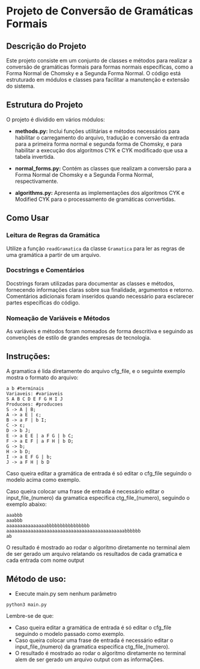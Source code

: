 # Projeto de Conversão de Gramáticas Formais

## Descrição do Projeto

Este projeto consiste em um conjunto de classes e métodos para realizar a conversão de gramáticas formais para formas normais específicas, como a Forma Normal de Chomsky e a Segunda Forma Normal. O código está estruturado em módulos e classes para facilitar a manutenção e extensão do sistema.

## Estrutura do Projeto

O projeto é dividido em vários módulos:

- **methods.py:** Inclui funções utilitárias e métodos necessários para habilitar o carregamento do arquivo, tradução e conversão da entrada para a primeira forma normal e segunda forma de Chomsky, e para habilitar a execução dos algoritmos CYK e CYK modificado que usa a tabela invertida.

- **normal_forms.py:** Contém as classes que realizam a conversão para a Forma Normal de Chomsky e a Segunda Forma Normal, respectivamente.

- **algorithms.py:** Apresenta as implementações dos algoritmos CYK e Modified CYK para o processamento de gramáticas convertidas.

## Como Usar

### Leitura de Regras da Gramática

Utilize a função `readGramatica` da classe `Gramatica` para ler as regras de uma gramática a partir de um arquivo.

### Docstrings e Comentários

Docstrings foram utilizadas para documentar as classes e métodos, fornecendo informações claras sobre sua finalidade, argumentos e retorno. Comentários adicionais foram inseridos quando necessário para esclarecer partes específicas do código.

### Nomeação de Variáveis e Métodos

As variáveis e métodos foram nomeados de forma descritiva e seguindo as convenções de estilo de grandes empresas de tecnologia.

## Instruções:
A gramatica é lida diretamente do arquivo cfg_file, e o seguinte exemplo mostra o formato do arquivo:
```
a b #terminais
Variaveis: #variaveis
S A B C D E F G H I J
Producoes: #producoes
S -> A | B;
A -> a E | ε;
B -> a F | b I;
C -> ε;
D -> b J;
E -> a E E | a F G | b C;
F -> a E F | a F H | b D;
G -> b;
H -> b D;
I -> a E F G | b;
J -> a F H | b D
```

Caso queira editar a gramática de entrada é só editar o cfg_file seguindo o modelo acima como exemplo.

Caso queira colocar uma frase de entrada é necessário editar o input_file_(numero) da gramatica especifica ctg_file_(numero), seguindo o exemplo abaixo:

```
aaabbb
aaabbb
aaaaaaaaaaaaaaabbbbbbbbbbbbbbbb
aaaaaaaaaaaaaaaaaaaaaaaaaaaaaaaaaaaaaaaaaaaabbbbbb
ab
```

O resultado é mostrado ao rodar o algoritmo diretamente no terminal alem de ser gerado um arquivo relatando os resultados de cada gramatica e cada entrada com nome output

## Método de uso:
- Execute main.py sem nenhum parâmetro

```
python3 main.py

```

Lembre-se de que:
- Caso queira editar a gramática de entrada é só editar o cfg_file seguindo o modelo passado como exemplo.
- Caso queira colocar uma frase de entrada é necessário editar o input_file_(numero) da gramatica especifica ctg_file_(numero).
- O resultado é mostrado ao rodar o algoritmo diretamente no terminal alem de ser gerado um arquivo output com as informaÇões.